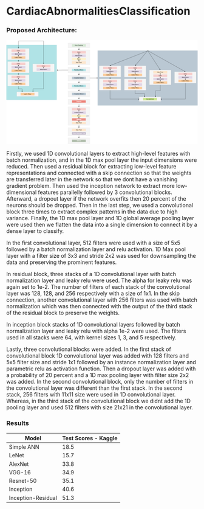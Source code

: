 # CardiacAbnormalitiesClassification

### Proposed Architecture:

![alt text](imgs/architecture.png)

Firstly, we used 1D convolutional layers to extract high-level features with batch normalization, and in the 1D max pool layer the input dimensions were reduced. Then used a residual block for extracting low-level feature representations and connected with a skip connection so that the weights are transferred later in the network so that we dont have a vanishing gradient problem. Then used the inception network to extract more low-dimensional features parallelly followed by 3 convolutional blocks. Afterward, a dropout layer if the network overfits then 20 percent of the neurons should be dropped. Then in the last step, we used a convolutional block three times to extract complex patterns in the data due to high variance. Finally, the 1D max pool layer and 1D global average pooling layer were used then we flatten the data into a single dimension to connect it by a dense layer to classify.

In the first convolutional layer, 512 filters were used with a size of 5x5 followed by a batch normalization layer and relu activation. 1D Max pool layer with a filter size of 3x3 and stride 2x2 was used for downsampling the data and preserving the prominent features. 

In residual block, three stacks of a 1D convolutional layer with batch normalization layer and leaky relu were used. The alpha for leaky relu was again set to 1e-2. The number of filters of each stack of the convolutional layer was 128, 128, and 256 respectively with a size of 1x1. In the skip connection, another convolutional layer with 256 filters was used with batch normalization which was then connected with the output of the third stack of the residual block to preserve the weights.

In inception block stacks of 1D convolutional layers followed by batch normalization layer and leaky relu with alpha 1e-2 were used. The filters used in all stacks were 64, with kernel sizes 1, 3, and 5 respectively. 

Lastly, three convolutional blocks were added. In the first stack of convolutional block 1D convolutional layer was added with 128 filters and 5x5 filter size and stride 1x1 followed by an instance normalization layer and parametric relu as activation function. Then a dropout layer was added with a probability of 20 percent and a 1D max pooling layer with filter size 2x2 was added. In the second convolutional block, only the number of filters in the convolutional layer was different than the first stack. In the second stack, 256 filters with 11x11 size were used in 1D convolutional layer. Whereas, in the third stack of the convolutional block we didnt add the 1D pooling layer and used 512 filters with size 21x21 in the convolutional layer.



### Results

| Model  | Test Scores - Kaggle |
| ------------- | ------------- |
| Simple ANN  | 18.5  |
| LeNet  | 15.7  |
| AlexNet  | 33.8  |
| VGG-16  | 34.9  |
| Resnet-50  | 35.1  |
| Inception  | 40.6  |
| Inception-Residual  | 51.3  |
